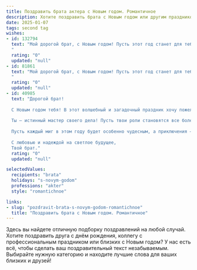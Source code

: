 ```yaml
---
title: Поздравить брата актера с Новым годом. Романтичное
description: Хотите поздравить брата с Новым годом или другим праздником? Наш ИИ создаст незабываемое поздравление, а вы обязательно выделитесь среди других.  
date: 2025-01-07
tags: second tag
wishes:
- id: 132794
  text: "Мой дорогой брат, с Новым годом! Пусть этот год станет для тебя ярче любой премьеры, полнее оваций благодарных зрителей, а сцена жизни подарит тебе роли, исполненные настоящей любви и счастья.  Пусть каждый твой выход будет триумфальным, а занавес твоей судьбы всегда открывается на светлое и прекрасное будущее!  Я люблю тебя!
  "
  rating: "0"
  updated: "null"
- id: 81861
  text: "Мой дорогой брат, с Новым годом! Пусть этот год станет для тебя сценой, где развернутся самые яркие и волшебные роли, а зрители - твоя жизнь - будут в восторге от твоего таланта. Желаю тебе найти новых персонажей, сыграть незабываемые спектакли и получить овации судьбы!
  "
  rating: "0"
  updated: "null"
- id: 40985
  text: "Дорогой брат!
  
  С Новым годом тебя! В этот волшебный и загадочный праздник хочу пожелать тебе, чтобы каждый новый день был как сцена из любимой пьесы — полной ярких эмоций, неожиданных поворотом и искренних переживаний. Пусть на твоем жизненном пути встречаются только самые светлые и талантливые люди, а мечты сбываются, как самые искренние признания на большой сцене.
  
  Ты — истинный мастер своего дела! Пусть твои роли становятся все более глубокими и многогранными, а сердца зрителей наполняются теплом и восхищением. Желаю ярких успехов, вдохновения и безграничной любви, которая сделает твою жизнь настоящим шедевром.
  
  Пусть каждый миг в этом году будет особенно чудесным, а приключения — незабываемыми. Будь смелым в своих мечтах и настойчивым в их реализации. Я всегда рядом, готов поддержать и вдохновить.
  
  С любовью и надеждой на светлое будущее,
  Твой брат."
  rating: "0"
  updated: "null"

selectedValues:
  recipients: "brata"
  holidays: "s-novym-godom"
  professions: "akter"
  style: "romantichnoe"

links:
- slug: "pozdravit-brata-s-novym-godom-romantichnoe"
  title: "Поздравить брата с Новым годом. Романтичное"
---
```


Здесь вы найдете отличную подборку поздравлений на любой случай.
Хотите поздравить друга с днём рождения, коллегу с профессиональным праздником или близких с Новым годом? У нас есть всё, чтобы сделать ваш поздравительный текст незабываемым. Выбирайте нужную категорию и находите лучшие слова для ваших близких и друзей!

